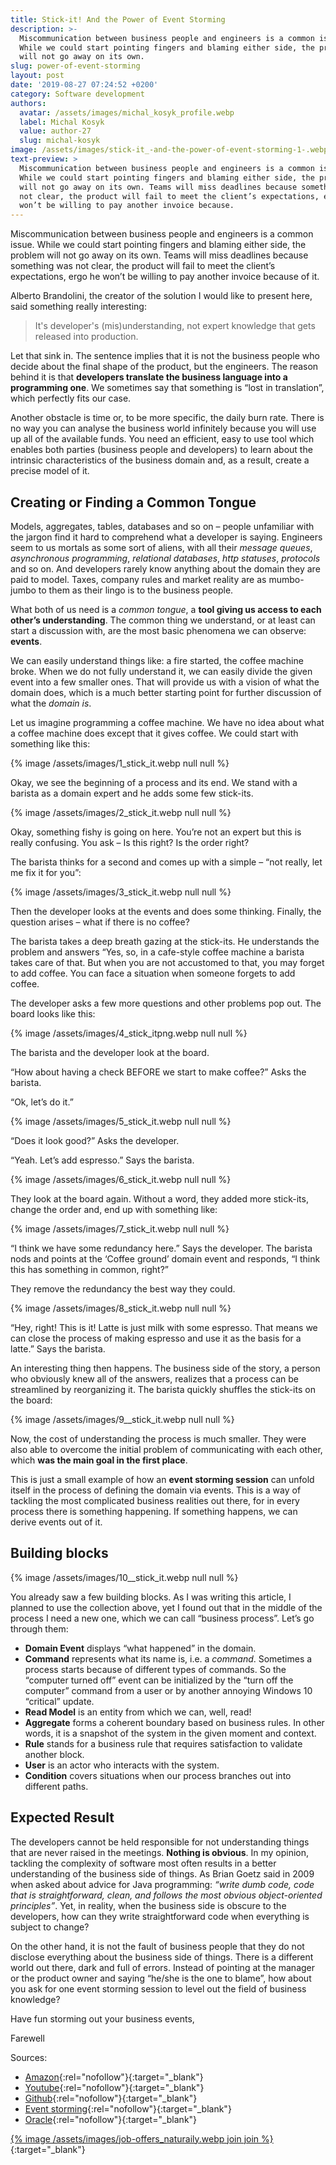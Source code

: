 ```yaml
---
title: Stick-it! And the Power of Event Storming
description: >-
  Miscommunication between business people and engineers is a common issue.
  While we could start pointing fingers and blaming either side, the problem
  will not go away on its own.
slug: power-of-event-storming
layout: post
date: '2019-08-27 07:24:52 +0200'
category: Software development
authors:
  avatar: /assets/images/michal_kosyk_profile.webp
  label: Michal Kosyk
  value: author-27
  slug: michal-kosyk
image: /assets/images/stick-it_-and-the-power-of-event-storming-1-.webp
text-preview: >
  Miscommunication between business people and engineers is a common issue.
  While we could start pointing fingers and blaming either side, the problem
  will not go away on its own. Teams will miss deadlines because something was
  not clear, the product will fail to meet the client’s expectations, ergo he
  won’t be willing to pay another invoice because.
---
```

Miscommunication between business people and engineers is a common issue. While we could start pointing fingers and blaming either side, the problem will not go away on its own. Teams will miss deadlines because something was not clear, the product will fail to meet the client’s expectations, ergo he won’t be willing to pay another invoice because of it.

Alberto Brandolini, the creator of the solution I would like to present here, said something really interesting:

> It's developer's (mis)understanding, not expert knowledge that gets released into production.

Let that sink in. The sentence implies that it is not the business people who decide about the final shape of the product, but the engineers. The reason behind it is that **developers translate the business language into a programming one**. We sometimes say that something is “lost in translation”, which perfectly fits our case.

Another obstacle is time or, to be more specific, the daily burn rate. There is no way you can analyse the business world infinitely because you will use up all of the available funds. You need an efficient, easy to use tool which enables both parties (business people and developers) to learn about the intrinsic characteristics of the business domain and, as a result, create a precise model of it.

## Creating or Finding a Common Tongue

Models, aggregates, tables, databases and so on – people unfamiliar with the jargon find it hard to comprehend what a developer is saying. Engineers seem to us mortals as some sort of aliens, with all their _message queues_, _asynchronous programming_, _relational databases_, _http statuses_, _protocols_ and so on. And developers rarely know anything about the domain they are paid to model. Taxes, company rules and market reality are as mumbo-jumbo to them as their lingo is to the business people.

What both of us need is a _common tongue_, a **tool giving us access to each other’s understanding**. The common thing we understand, or at least can start a discussion with, are the most basic phenomena we can observe: **events**.

We can easily understand things like: a fire started, the coffee machine broke. When we do not fully understand it, we can easily divide the given event into a few smaller ones. That will provide us with a vision of what the domain does, which is a much better starting point for further discussion of what the _domain is_.

Let us imagine programming a coffee machine. We have no idea about what a coffee machine does except that it gives coffee. We could start with something like this:

{% image /assets/images/1_stick_it.webp null null %}

Okay, we see the beginning of a process and its end. We stand with a barista as a domain expert and he adds some few stick-its.

{% image /assets/images/2_stick_it.webp null null %}

Okay, something fishy is going on here. You’re not an expert but this is really confusing. You ask – Is this right? Is the order right?

The barista thinks for a second and comes up with a simple – “not really, let me fix it for you”:

{% image /assets/images/3_stick_it.webp null null %}

Then the developer looks at the events and does some thinking. Finally, the question arises – what if there is no coffee?

The barista takes a deep breath gazing at the stick-its. He understands the problem and answers “Yes, so, in a cafe-style coffee machine a barista takes care of that. But when you are not accustomed to that, you may forget to add coffee. You can face a situation when someone forgets to add coffee.

The developer asks a few more questions and other problems pop out. The board looks like this:

{% image /assets/images/4_stick_itpng.webp null null %}

The barista and the developer look at the board.

“How about having a check BEFORE we start to make coffee?” Asks the barista.

“Ok, let’s do it.”

{% image /assets/images/5_stick_it.webp null null %}

“Does it look good?” Asks the developer.

“Yeah. Let’s add espresso.” Says the barista.

{% image /assets/images/6_stick_it.webp null null %}

They look at the board again. Without a word, they added more stick-its, change the order and, end up with something like:

{% image /assets/images/7_stick_it.webp null null %}

“I think we have some redundancy here.” Says the developer. The barista nods and points at the ‘Coffee ground’ domain event and responds, “I think this has something in common, right?”

They remove the redundancy the best way they could.

{% image /assets/images/8_stick_it.webp null null %}

“Hey, right! This is it! Latte is just milk with some espresso. That means we can close the process of making espresso and use it as the basis for a latte.”  Says the barista.

An interesting thing then happens. The business side of the story, a person who obviously knew all of the answers, realizes that a process can be streamlined by reorganizing it. The barista quickly shuffles the stick-its on the board:

{% image /assets/images/9__stick_it.webp null null %}

Now, the cost of understanding the process is much smaller. They were also able to overcome the initial problem of communicating with each other, which **was the main goal in the first place**.

This is just a small example of how an **event storming session** can unfold itself in the process of defining the domain via events. This is a way of tackling the most complicated business realities out there, for in every process there is something happening. If something happens, we can derive events out of it.

## Building blocks

{% image /assets/images/10__stick_it.webp null null %}

You already saw a few building blocks. As I was writing this article, I planned to use the collection above, yet I found out that in the middle of the process I need a new one, which we can call “business process”. Let’s go through them:

* **Domain Event** displays “what happened” in the domain.
* **Command** represents what its name is, i.e. a _command_. Sometimes a process starts because of different types of commands. So the “computer turned off” event can be initialized by the “turn off the computer” command from a user or by another annoying Windows 10 “critical” update.
* **Read Model** is an entity from which we can, well, read!
* **Aggregate** forms a coherent boundary based on business rules. In other words, it is a snapshot of the system in the given moment and context.
* **Rule** stands for a business rule that requires satisfaction to validate another block.
* **User** is an actor who  interacts with the system.
* **Condition** covers situations when our process branches out into different paths.

## Expected Result

The developers cannot be held responsible for not understanding things that are never raised in the meetings. **Nothing is obvious**. In my opinion, tackling the complexity of software most often results in a better understanding of the business side of things. As Brian Goetz said in 2009 when asked about advice for Java programming: _“write dumb code, code that is straightforward, clean, and follows the most obvious object-oriented principles”_. Yet, in reality, when the business side is obscure to the developers, how can they write straightforward code when everything is subject to change?

On the other hand, it is not the fault of business people that they do not disclose everything about the business side of things. There is a different world out there, dark and full of errors. Instead of pointing at the manager or the product owner and saying “he/she is the one to blame”, how about you ask for one event storming session to level out the field of business knowledge?

Have fun storming out your business events,

Farewell

Sources:

* [Amazon](https://www.amazon.com/Domain-Driven-Design-Distilled-Vaughn-Vernon/dp/0134434420){:rel="nofollow"}{:target="_blank"}
* [Youtube](https://www.youtube.com/watch?v=NGXl1D-KwRI){:rel="nofollow"}{:target="_blank"}
* [Github](https://github.com/mariuszgil/awesome-eventstorming){:rel="nofollow"}{:target="_blank"}
* [Event storming](https://www.eventstorming.com/){:rel="nofollow"}{:target="_blank"}
* [Oracle](https://www.oracle.com/technetwork/articles/javase/devinsight-1-139780.html#1){:rel="nofollow"}{:target="_blank"}

[{% image /assets/images/job-offers_naturaily.webp join join %}](https://naturaily.com/careers){:target="_blank"}
